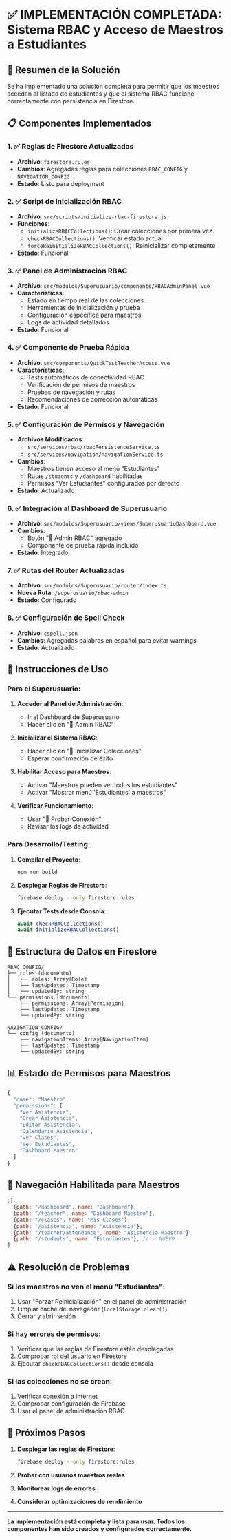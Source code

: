 # ✅ IMPLEMENTACIÓN COMPLETADA: Sistema RBAC y Acceso de Maestros a Estudiantes

## 🎯 Resumen de la Solución

Se ha implementado una solución completa para permitir que los maestros accedan al listado de estudiantes y que el sistema RBAC funcione correctamente con persistencia en Firestore.

## 📋 Componentes Implementados

### 1. ✅ Reglas de Firestore Actualizadas

- **Archivo**: `firestore.rules`
- **Cambios**: Agregadas reglas para colecciones `RBAC_CONFIG` y `NAVIGATION_CONFIG`
- **Estado**: Listo para deployment

### 2. ✅ Script de Inicialización RBAC

- **Archivo**: `src/scripts/initialize-rbac-firestore.js`
- **Funciones**:
  - `initializeRBACCollections()`: Crear colecciones por primera vez
  - `checkRBACCollections()`: Verificar estado actual
  - `forceReinitializeRBACCollections()`: Reinicializar completamente
- **Estado**: Funcional

### 3. ✅ Panel de Administración RBAC

- **Archivo**: `src/modulos/Superusuario/components/RBACAdminPanel.vue`
- **Características**:
  - Estado en tiempo real de las colecciones
  - Herramientas de inicialización y prueba
  - Configuración específica para maestros
  - Logs de actividad detallados
- **Estado**: Funcional

### 4. ✅ Componente de Prueba Rápida

- **Archivo**: `src/components/QuickTestTeacherAccess.vue`
- **Características**:
  - Tests automáticos de conectividad RBAC
  - Verificación de permisos de maestros
  - Pruebas de navegación y rutas
  - Recomendaciones de corrección automáticas
- **Estado**: Funcional

### 5. ✅ Configuración de Permisos y Navegación

- **Archivos Modificados**:
  - `src/services/rbac/rbacPersistenceService.ts`
  - `src/services/navigation/navigationService.ts`
- **Cambios**:
  - Maestros tienen acceso al menú "Estudiantes"
  - Rutas `/students` y `/dashboard` habilitadas
  - Permisos "Ver Estudiantes" configurados por defecto
- **Estado**: Actualizado

### 6. ✅ Integración al Dashboard de Superusuario

- **Archivo**: `src/modulos/Superusuario/views/SuperusuarioDashboard.vue`
- **Cambios**:
  - Botón "🔧 Admin RBAC" agregado
  - Componente de prueba rápida incluido
- **Estado**: Integrado

### 7. ✅ Rutas del Router Actualizadas

- **Archivo**: `src/modulos/Superusuario/router/index.ts`
- **Nueva Ruta**: `/superusuario/rbac-admin`
- **Estado**: Configurado

### 8. ✅ Configuración de Spell Check

- **Archivo**: `cspell.json`
- **Cambios**: Agregadas palabras en español para evitar warnings
- **Estado**: Actualizado

## 🚀 Instrucciones de Uso

### Para el Superusuario:

1. **Acceder al Panel de Administración**:
   - Ir al Dashboard de Superusuario
   - Hacer clic en "🔧 Admin RBAC"

2. **Inicializar el Sistema RBAC**:
   - Hacer clic en "🚀 Inicializar Colecciones"
   - Esperar confirmación de éxito

3. **Habilitar Acceso para Maestros**:
   - Activar "Maestros pueden ver todos los estudiantes"
   - Activar "Mostrar menú 'Estudiantes' a maestros"

4. **Verificar Funcionamiento**:
   - Usar "🧪 Probar Conexión"
   - Revisar los logs de actividad

### Para Desarrollo/Testing:

1. **Compilar el Proyecto**:

   ```bash
   npm run build
   ```

2. **Desplegar Reglas de Firestore**:

   ```bash
   firebase deploy --only firestore:rules
   ```

3. **Ejecutar Tests desde Consola**:
   ```javascript
   await checkRBACCollections()
   await initializeRBACCollections()
   ```

## 🔧 Estructura de Datos en Firestore

```
RBAC_CONFIG/
├── roles (documento)
│   ├── roles: Array[Role]
│   ├── lastUpdated: Timestamp
│   └── updatedBy: string
└── permissions (documento)
    ├── permissions: Array[Permission]
    ├── lastUpdated: Timestamp
    └── updatedBy: string

NAVIGATION_CONFIG/
└── config (documento)
    ├── navigationItems: Array[NavigationItem]
    ├── lastUpdated: Timestamp
    └── updatedBy: string
```

## 📊 Estado de Permisos para Maestros

```javascript
{
  "name": "Maestro",
  "permissions": [
    "Ver Asistencia",
    "Crear Asistencia",
    "Editar Asistencia",
    "Calendario Asistencia",
    "Ver Clases",
    "Ver Estudiantes",
    "Dashboard Maestro"
  ]
}
```

## 📍 Navegación Habilitada para Maestros

```javascript
;[
  {path: "/dashboard", name: "Dashboard"},
  {path: "/teacher", name: "Dashboard Maestro"},
  {path: "/clases", name: "Mis Clases"},
  {path: "/asistencia", name: "Asistencia"},
  {path: "/teacher/attendance", name: "Asistencia Maestro"},
  {path: "/students", name: "Estudiantes"}, // ✅ NUEVO
]
```

## ⚠️ Resolución de Problemas

### Si los maestros no ven el menú "Estudiantes":

1. Usar "Forzar Reinicialización" en el panel de administración
2. Limpiar caché del navegador (`localStorage.clear()`)
3. Cerrar y abrir sesión

### Si hay errores de permisos:

1. Verificar que las reglas de Firestore estén desplegadas
2. Comprobar rol del usuario en Firestore
3. Ejecutar `checkRBACCollections()` desde consola

### Si las colecciones no se crean:

1. Verificar conexión a internet
2. Comprobar configuración de Firebase
3. Usar el panel de administración RBAC

## 🎉 Próximos Pasos

1. **Desplegar las reglas de Firestore**:

   ```bash
   firebase deploy --only firestore:rules
   ```

2. **Probar con usuarios maestros reales**

3. **Monitorear logs de errores**

4. **Considerar optimizaciones de rendimiento**

---

**La implementación está completa y lista para usar. Todos los componentes han sido creados y configurados correctamente.**
